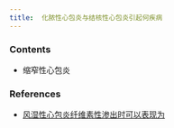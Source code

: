```yaml
---
title:  化脓性心包炎与结核性心包炎引起何疾病
--- 
```


### Contents
- 缩窄性心包炎

### References
- [风湿性心包炎纤维素性渗出时可以表现为](/风湿性心包炎纤维素性渗出时可以表现为)
